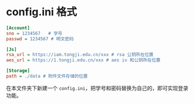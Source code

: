 # config.ini 格式

```ini
[Account]
sno = 1234567   # 学号
passwd = 1234567 # 明文密码

[Js]
rsa_url = https://iam.tongji.edu.cn/xxx # rsa 公钥所在位置
aes_url = https://1.tongji.edu.cn/xxx # aes iv 和公钥所在位置

[Storage]
path = ./data # 附件文件存储的位置
```

在本文件夹下新建一个 `config.ini`，把学号和密码替换为自己的，即可实现登录功能。
